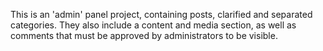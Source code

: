 This is an 'admin' panel project, containing posts, clarified and separated categories. They also include a content and media section, as well as comments that must be approved by administrators to be visible.
